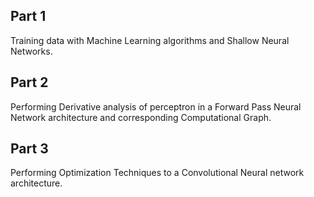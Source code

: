 ## Part 1

Training data with Machine Learning algorithms and Shallow Neural Networks.


## Part 2

Performing Derivative analysis of perceptron in a Forward Pass Neural Network architecture and corresponding Computational Graph.

## Part 3

Performing Optimization Techniques to a Convolutional Neural network architecture.
